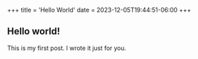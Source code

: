 +++
title = 'Hello World'
date = 2023-12-05T19:44:51-06:00
+++
## Hello world!

This is my first post.  I wrote it just for you.